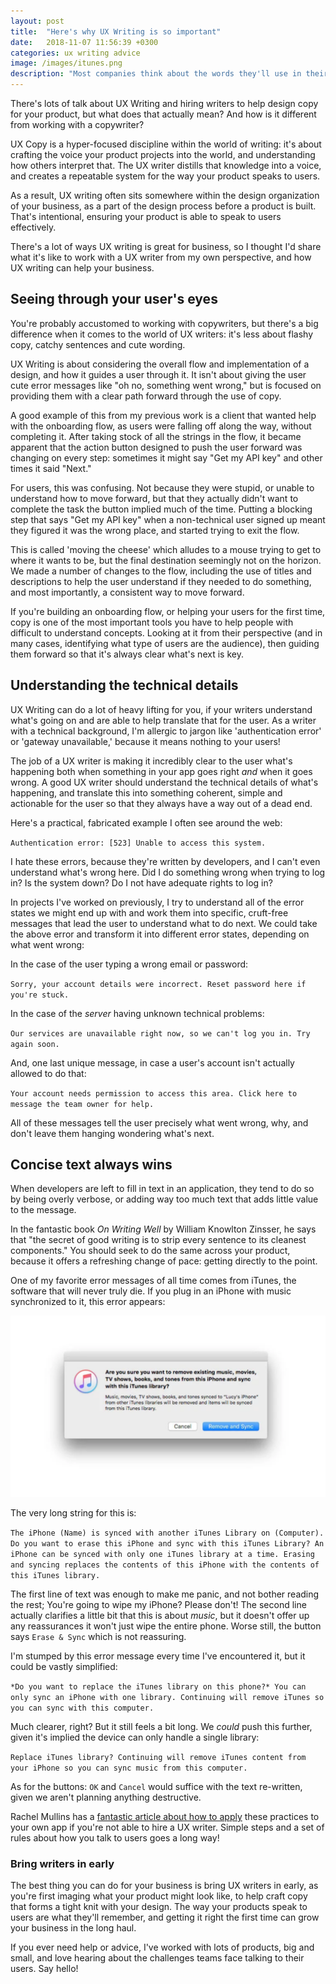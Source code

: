 ```yaml
---
layout: post
title:  "Here's why UX Writing is so important"
date:   2018-11-07 11:56:39 +0300
categories: ux writing advice
image: /images/itunes.png
description: "Most companies think about the words they'll use in their products last, but by then it's too late."
---
```

There's lots of talk about UX Writing and hiring writers to help design copy for your product, but what does that actually mean? And how is it different from working with a copywriter?

UX Copy is a hyper-focused discipline within the world of writing: it's about crafting the voice your product projects into the world, and understanding how others interpret that. The UX writer distills that knowledge into a voice, and creates a repeatable system for the way your product speaks to users.

As a result, UX writing often sits somewhere within the design organization of your business, as a part of the design process before a product is built. That's intentional, ensuring your product is able to speak to users effectively.

There's a lot of ways UX writing is great for business, so I thought I'd share what it's like to work with a UX writer from my own perspective, and how UX writing can help your business.

## Seeing through your user's eyes

You're probably accustomed to working with copywriters, but there's a big difference when it comes to the world of UX writers: it's less about flashy copy, catchy sentences and cute wording. 

UX Writing is about considering the overall flow and implementation of a design, and how it guides a user through it. It isn't about giving the user cute error messages like "oh no, something went wrong," but is focused on providing them with a clear path forward through the use of copy.

A good example of this from my previous work is a client that wanted help with the onboarding flow, as users were falling off along the way, without completing it. After taking stock of all the strings in the flow, it became apparent that the action button designed to push the user forward was changing on every step: sometimes it might say "Get my API key" and other times it said "Next."

For users, this was confusing. Not because they were stupid, or unable to understand how to move forward, but that they actually didn't want to complete the task the button implied much of the time. Putting a blocking step that says "Get my API key" when a non-technical user signed up meant they figured it was the wrong place, and started trying to exit the flow.

This is called 'moving the cheese' which alludes to a mouse trying to get to where it wants to be, but the final destination seemingly not on the horizon. We made a number of changes to the flow, including the use of titles and descriptions to help the user understand if they needed to do something, and most importantly, a consistent way to move forward.

If you're building an onboarding flow, or helping your users for the first time, copy is one of the most important tools you have to help people with difficult to understand concepts. Looking at it from their perspective (and in many cases, identifying what type of users are the audience), then guiding them forward so that it's always clear what's next is key.

## Understanding the technical details

UX Writing can do a lot of heavy lifting for you, if your writers understand what's going on and are able to help translate that for the user. As a writer with a technical background, I'm allergic to jargon like 'authentication error' or 'gateway unavailable,' because it means nothing to your users!

The job of a UX writer is making it incredibly clear to the user what's happening both when something in your app goes right _and_ when it goes wrong. A good UX writer should understand the technical details of what's happening, and translate this into something coherent, simple and actionable for the user so that they always have a way out of a dead end.

Here's a practical, fabricated example I often see around the web:

`Authentication error: [523] Unable to access this system.`

I hate these errors, because they're written by developers, and I can't even understand what's wrong here. Did I do something wrong when trying to log in? Is the system down? Do I not have adequate rights to log in?

In projects I've worked on previously, I try to understand all of the error states we might end up with and work them into specific, cruft-free messages that lead the user to understand what to do next. We could take the above error and transform it into different error states, depending on what went wrong:

In the case of the user typing a wrong email or password: 

`Sorry, your account details were incorrect. Reset password here if you're stuck.`

In the case of the _server_ having unknown technical problems:

`Our services are unavailable right now, so we can't log you in. Try again soon.`

And, one last unique message, in case a user's account isn't actually allowed to do that:

`Your account needs permission to access this area. Click here to message the team owner for help.`

All of these messages tell the user precisely what went wrong, why, and don't leave them hanging wondering what's next. 

## Concise text always wins

When developers are left to fill in text in an application, they tend to do so by being overly verbose, or adding way too much text that adds little value to the message. 

In the fantastic book _On Writing Well_ by William Knowlton Zinsser, he says that "the secret of good writing is to strip every sentence to its cleanest components." You should seek to do the same across your product, because it offers a refreshing change of pace: getting directly to the point.

One of my favorite error messages of all time comes from iTunes, the software that will never truly die. If you plug in an iPhone with music synchronized to it, this error appears:

![iTunes error](/images/itunes.png)

The very long string for this is:

`The iPhone (Name) is synced with another iTunes Library on (Computer). Do you want to erase this iPhone and sync with this iTunes Library? An iPhone can be synced with only one iTunes library at a time. Erasing and syncing replaces the contents of this iPhone with the contents of this iTunes library.`

The first line of text was enough to make me panic, and not bother reading the rest; You're going to wipe my iPhone? Please don't! The second line actually clarifies a little bit that this is about _music_, but it doesn't offer up any reassurances it won't just wipe the entire phone. Worse still, the button says `Erase & Sync` which is not reassuring.

I'm stumped by this error message every time I've encountered it, but it could be vastly simplified:

`*Do you want to replace the iTunes library on this phone?* You can only sync an iPhone with one library. Continuing will remove iTunes so you can sync with this computer.`

Much clearer, right? But it still feels a bit long. We _could_ push this further, given it's implied the device can only handle a single library:

`Replace iTunes library? Continuing will remove iTunes content from your iPhone so you can sync music from this computer.`

As for the buttons: `OK` and `Cancel` would suffice with the text re-written, given we aren't planning anything destructive.

Rachel Mullins has a [fantastic article about how to apply](https://medium.com/@rachaelamullins/bring-out-your-inner-ux-writer-ddd813d1411d) these practices to your own app if you're not able to hire a UX writer. Simple steps and a set of rules about how you talk to users goes a long way!

### Bring writers in early

The best thing you can do for your business is bring UX writers in early, as you're first imaging what your product might look like, to help craft copy that forms a tight knit with your design. The way your products speak to users are what they'll remember, and getting it right the first time can grow your business in the long haul.

If you ever need help or advice, I've worked with lots of products, big and small, and love hearing about the challenges teams face talking to their users. Say hello!